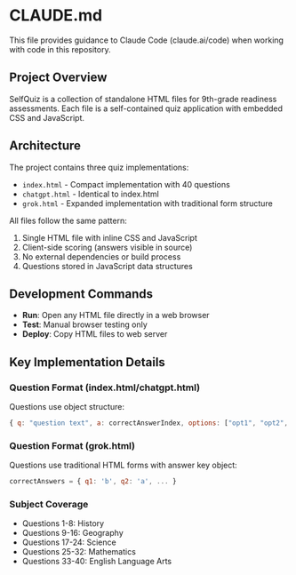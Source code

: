 # CLAUDE.md

This file provides guidance to Claude Code (claude.ai/code) when working with code in this repository.

## Project Overview

SelfQuiz is a collection of standalone HTML files for 9th-grade readiness assessments. Each file is a self-contained quiz application with embedded CSS and JavaScript.

## Architecture

The project contains three quiz implementations:
- `index.html` - Compact implementation with 40 questions
- `chatgpt.html` - Identical to index.html  
- `grok.html` - Expanded implementation with traditional form structure

All files follow the same pattern:
1. Single HTML file with inline CSS and JavaScript
2. Client-side scoring (answers visible in source)
3. No external dependencies or build process
4. Questions stored in JavaScript data structures

## Development Commands

- **Run**: Open any HTML file directly in a web browser
- **Test**: Manual browser testing only
- **Deploy**: Copy HTML files to web server

## Key Implementation Details

### Question Format (index.html/chatgpt.html)
Questions use object structure:
```javascript
{ q: "question text", a: correctAnswerIndex, options: ["opt1", "opt2", "opt3", "opt4"] }
```

### Question Format (grok.html)
Questions use traditional HTML forms with answer key object:
```javascript
correctAnswers = { q1: 'b', q2: 'a', ... }
```

### Subject Coverage
- Questions 1-8: History
- Questions 9-16: Geography  
- Questions 17-24: Science
- Questions 25-32: Mathematics
- Questions 33-40: English Language Arts